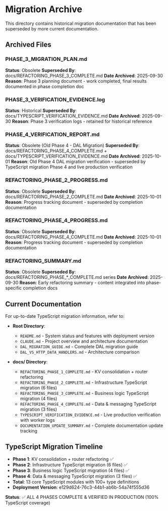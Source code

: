 # Migration Archive

This directory contains historical migration documentation that has been superseded by more current documentation.

## Archived Files

### PHASE_3_MIGRATION_PLAN.md
**Status**: Obsolete
**Superseded By**: docs/REFACTORING_PHASE_3_COMPLETE.md
**Date Archived**: 2025-09-30
**Reason**: Phase 3 planning document - work completed, final results documented in phase completion doc

### PHASE_3_VERIFICATION_EVIDENCE.log
**Status**: Historical
**Superseded By**: docs/TYPESCRIPT_VERIFICATION_EVIDENCE.md
**Date Archived**: 2025-09-30
**Reason**: Phase 3 verification logs - retained for historical reference

### PHASE_4_VERIFICATION_REPORT.md
**Status**: Obsolete (Old Phase 4 - DAL Migration)
**Superseded By**: docs/REFACTORING_PHASE_4_COMPLETE.md + docs/TYPESCRIPT_VERIFICATION_EVIDENCE.md
**Date Archived**: 2025-10-01
**Reason**: Old Phase 4 DAL migration verification - superseded by TypeScript migration Phase 4 and live production verification

### REFACTORING_PHASE_2_PROGRESS.md
**Status**: Obsolete
**Superseded By**: docs/REFACTORING_PHASE_2_COMPLETE.md
**Date Archived**: 2025-10-01
**Reason**: Progress tracking document - superseded by completion documentation

### REFACTORING_PHASE_4_PROGRESS.md
**Status**: Obsolete
**Superseded By**: docs/REFACTORING_PHASE_4_COMPLETE.md
**Date Archived**: 2025-10-01
**Reason**: Progress tracking document - superseded by completion documentation

### REFACTORING_SUMMARY.md
**Status**: Obsolete
**Superseded By**: docs/REFACTORING_PHASE_*_COMPLETE.md series
**Date Archived**: 2025-09-30
**Reason**: Early refactoring summary - content integrated into phase-specific completion docs

## Current Documentation

For up-to-date TypeScript migration information, refer to:

- **Root Directory**:
  - `README.md` - System status and features with deployment version
  - `CLAUDE.md` - Project overview and architecture documentation
  - `DAL_MIGRATION_GUIDE.md` - Complete DAL migration guide
  - `DAL_VS_HTTP_DATA_HANDLERS.md` - Architecture comparison

- **docs/ Directory**:
  - `REFACTORING_PHASE_1_COMPLETE.md` - KV consolidation + router refactoring
  - `REFACTORING_PHASE_2_COMPLETE.md` - Infrastructure TypeScript migration (6 files)
  - `REFACTORING_PHASE_3_COMPLETE.md` - Business logic TypeScript migration (4 files)
  - `REFACTORING_PHASE_4_COMPLETE.md` - Data & messaging TypeScript migration (3 files)
  - `TYPESCRIPT_VERIFICATION_EVIDENCE.md` - Live production verification with worker logs
  - `DOCUMENTATION_UPDATE_SUMMARY.md` - Complete documentation update tracking

## TypeScript Migration Timeline

- **Phase 1**: KV consolidation + router refactoring ✅
- **Phase 2**: Infrastructure TypeScript migration (6 files) ✅
- **Phase 3**: Business logic TypeScript migration (4 files) ✅
- **Phase 4**: Data & messaging TypeScript migration (3 files) ✅
- **Total**: 13 core TypeScript modules with 100+ type definitions
- **Deployment Version**: e129d624-76c3-44b1-ab6b-54a74f555d36

**Status**: ✅ ALL 4 PHASES COMPLETE & VERIFIED IN PRODUCTION (100% TypeScript coverage)